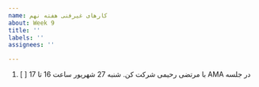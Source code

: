 ```yaml
---
name: کارهای غیرفنی هفته نهم
about: Week 9
title: ''
labels: ''
assignees: ''

---
```


1. [ ] <span  dir="rtl" align='right'> در جلسه AMA با مرتضی رحیمی شرکت کن. شنبه 27 شهریور ساعت 16 تا 17  </span>
